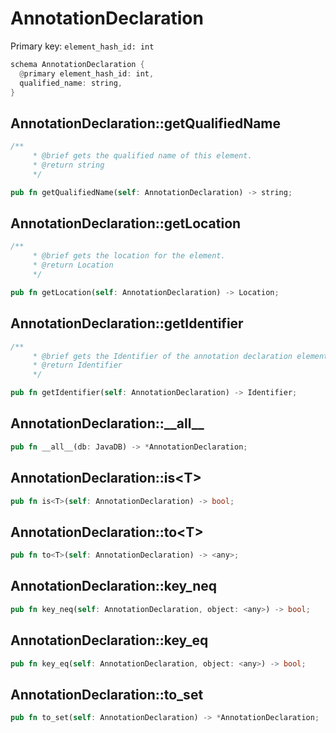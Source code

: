 # AnnotationDeclaration

Primary key: `element_hash_id: int`

```rust
schema AnnotationDeclaration {
  @primary element_hash_id: int,
  qualified_name: string,
}
```
## AnnotationDeclaration::getQualifiedName

```rust
/**
     * @brief gets the qualified name of this element.
     * @return string
     */
```
```rust
pub fn getQualifiedName(self: AnnotationDeclaration) -> string;
```
## AnnotationDeclaration::getLocation

```rust
/**
     * @brief gets the location for the element.
     * @return Location
     */
```
```rust
pub fn getLocation(self: AnnotationDeclaration) -> Location;
```
## AnnotationDeclaration::getIdentifier

```rust
/**
     * @brief gets the Identifier of the annotation declaration element.
     * @return Identifier 
     */
```
```rust
pub fn getIdentifier(self: AnnotationDeclaration) -> Identifier;
```
## AnnotationDeclaration::\_\_all\_\_

```rust
pub fn __all__(db: JavaDB) -> *AnnotationDeclaration;
```
## AnnotationDeclaration::is\<T\>

```rust
pub fn is<T>(self: AnnotationDeclaration) -> bool;
```
## AnnotationDeclaration::to\<T\>

```rust
pub fn to<T>(self: AnnotationDeclaration) -> <any>;
```
## AnnotationDeclaration::key\_neq

```rust
pub fn key_neq(self: AnnotationDeclaration, object: <any>) -> bool;
```
## AnnotationDeclaration::key\_eq

```rust
pub fn key_eq(self: AnnotationDeclaration, object: <any>) -> bool;
```
## AnnotationDeclaration::to\_set

```rust
pub fn to_set(self: AnnotationDeclaration) -> *AnnotationDeclaration;
```
